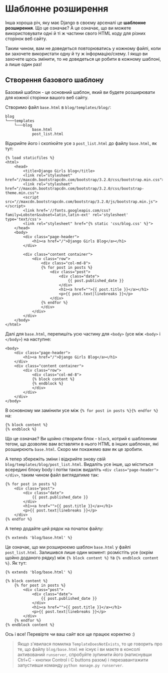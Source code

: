 # Шаблонне розширення

Інша хороша річ, яку має Django в своєму арсеналі це **шаблонне розширення**. Що це означає? А це означає, що ви можете використовувати одні й ті ж частини свого HTML коду для різних сторінок веб сайту.

Таким чином, вам не доведеться повторюватись у кожному файлі, коли ви захочете використати одну й ту ж інформацію/схему. І якщо ви захочете щось змінити, то не доведеться це робити в кожному шаблоні, а лише один раз!

## Створення базового шаблону

Базовий шаблон - це основний шаблон, який ви будете розширювати для кожної сторінки вашого веб сайту.

Створимо файл `base.html` в `blog/templates/blog/`:

    blog
    └───templates
        └───blog
                base.html
                post_list.html
    

Відкрийте його і скопіюйте усе з `post_list.html` до файлу `base.html`, як тут:

    {% load staticfiles %}
    <html>
        <head>
            <title>Django Girls blog</title>
            <link rel="stylesheet" href="//maxcdn.bootstrapcdn.com/bootstrap/3.2.0/css/bootstrap.min.css">
            <link rel="stylesheet" href="//maxcdn.bootstrapcdn.com/bootstrap/3.2.0/css/bootstrap-theme.min.css">
            <script src="//maxcdn.bootstrapcdn.com/bootstrap/3.2.0/js/bootstrap.min.js"></script>
            <link href='//fonts.googleapis.com/css?family=Lobster&subset=latin,latin-ext' rel='stylesheet' type='text/css'>
            <link rel="stylesheet" href="{% static 'css/blog.css' %}">
        </head>
        <body>
            <div class="page-header">
                <h1><a href="/">Django Girls Blog</a></h1>
            </div>
    
            <div class="content container">
                <div class="row">
                    <div class="col-md-8">
                    {% for post in posts %}
                        <div class="post">
                            <div class="date">
                                {{ post.published_date }}
                            </div>
                            <h1><a href="">{{ post.title }}</a></h1>
                            <p>{{ post.text|linebreaks }}</p>
                        </div>
                    {% endfor %}
                    </div>
                </div>
            </div>
        </body>
    </html>
    

Далі для `base.html`, перепишіть усю частину для `<body>` (усе між `<body>` і `</body>`) на наступне:

    <body>
        <div class="page-header">
            <h1><a href="/">Django Girls Blog</a></h1>
        </div>
        <div class="content container">
            <div class="row">
                <div class="col-md-8">
                {% block content %}
                {% endblock %}
                </div>
            </div>
        </div>
    </body>
    

В основному ми замінили усе між `{% for post in posts %}{% endfor %}` на:

    {% block content %}
    {% endblock %}
    

Що це означає? Ви щойно створили блок - `block`, котрий є шаблонним тегом, що дозволяє вам вставляти в нього HTML в інших шаблонах, які розширюють `base.html`. Скоро ми покажемо вам як це зробити.

А тепер збережіть зміни і відкрийте знову свій `blog/templates/blog/post_list.html`. Видаліть усе інше, що міститься всередині блоку body і потім також видаліть `<div class="page-header"></div>`, таким чином файл виглядатиме так:

    {% for post in posts %}
        <div class="post">
            <div class="date">
                {{ post.published_date }}
            </div>
            <h1><a href="">{{ post.title }}</a></h1>
            <p>{{ post.text|linebreaks }}</p>
        </div>
    {% endfor %}
    

А тепер додайте цей рядок на початок файлу:

    {% extends 'blog/base.html' %}
    

Це означає, що ми розширюємо шаблон `base.html` у файлі `post_list.html`. Залишився лише один момент: розмістіть усе (окрім щойно доданого рядку) між `{% block content %}` та `{% endblock content %}`. Як тут:

    {% extends 'blog/base.html' %}
    
    {% block content %}
        {% for post in posts %}
            <div class="post">
                <div class="date">
                    {{ post.published_date }}
                </div>
                <h1><a href="">{{ post.title }}</a></h1>
                <p>{{ post.text|linebreaks }}</p>
            </div>
        {% endfor %}
    {% endblock content %}
    

Ось і все! Перевірте чи ваш сайт все ще працює коректно :)

> Якщо з'явилася помилка `TemplateDoesNotExists`, то це говорить про те, що файлу `blog/base.html` не існує і ви маєте в консолі активований `runserver`, спробуйте зупинити його (натиснувши Ctrl+C - кнопки Control і C buttons разом) і перезавантажити запустивши команду `python manage.py runserver`.
